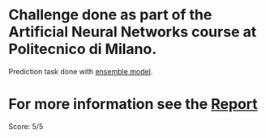 # Challenge done as part of the Artificial Neural Networks course at Politecnico di Milano.

Prediction task done with [ensemble model]().

# For more information see the [Report]()

Score: 5/5
